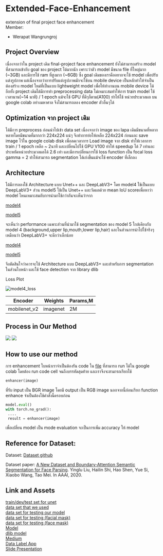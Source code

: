 # Extended-Face-Enhancement
extension of final project face enhancement <br>
Member:
- Werapat Wangrungroj

## Project Overview

เนื่องจากว่าใน project เดิม final-project face enhancement ยังไม่สามารถสร้าง model ที่สามารถเข้ากับ goal ของ project ได้มากนัก เพราะว่าตัว model มีขนาด file ที่ใหญ่มาก (~3GB) และมีการใช้ ram ที่สูงมาก (~6GB)
ซึ่ง goal เดิมของเราคืออยากจะใช้ model เพื่อปรับแต่งรูปภาพ แต่เนื่องจากว่าการปรับแต่งรูปภาพมักจะใช้บน mobile device เป็นหลักทำให้จำเป็นต้องสร้าง model ใหม่ที่เป็นแบบ lightweight model เพื่อให้ทำงานบน mobile device ได้
อีกทั้ง project เดิมได้มีการทำ preprocessing data ไม่เหมาะสมทำให้การ train model ใช้เวลานาน(~14 นาที) / 1 epoch แม้จะใช้ GPU ที่ดีๆก็ตาม(A100) ทำให้ใช้ หน่วยประมวลผล บน google colab อย่างมหาศาล จึงไม่สามารถลอง encoder ตัวอื่นๆได้

## Optimization จาก project เดิม

ได้มีการ preprocess ก่อนนำไปเข้า data set เนื่องจากว่า image ของ lapa เดิมมีขนาดที่หลากหลายโดยมีขนาดที่มากกว่า 224x224 แน่ๆ จึงทำการย่อให้เหลือ 224x224 ก่อนและ save image ไว้ใน google colab disk เพื่อลดเวลาการ Load image จาก disk
ทำให้เวลาการ train / 1 epoch เหลือ ~ 2นาที และเปลี่ยนไปใช้ GPU V100 ทำให้ speedup ได้ 7 เท่าและประหยัดหน่วยประมวลผลได้ 2.6 เท่า
และมีการเปลี่ยนการใช้ loss function เป็น focal loss gamma = 2 ทำให้สามารถ segmentation ได้เก่งขึ้นแม้จะใช้ encoder ที่เล็กลง

## Architecture

ได้มีการลองใช้ Architecture แบบ Unet++ และ DeepLabV3+ โดย model4 ใช้เป็นแบบ DeepLabV3+ ส่วน model5 ใช้เป็น Unet++ และวัดผลด้วย mean IoU scoreเพื่อหาว่า model ไหนเหมาะสมกับการนำมาใช้กว่ากันจะเห็นว่าจาก

[model4](https://github.com/hellp002/Extended-Face-Enhancement/blob/main/model_eval_on_LaPa/model4/model4_test_class.csv)

[model5](https://github.com/hellp002/Extended-Face-Enhancement/blob/main/model_eval_on_LaPa/model5/model5_test_class.csv)

จะเห็นว่า performance เฉพาะส่วนที่นำมาใช้ segmentation ของ model 5 ใกล้เคียงกับ model 4 (background,upper lip,mouth,lower lip,hair) และในส่วนการนำไปใช้จริงๆ เหมือนว่า DeepLabV3+ จะดีกว่าเล็กน้อย

[model4](https://github.com/hellp002/Extended-Face-Enhancement/blob/main/model_eval_face_enhancement/model4_result_enhancement.csv)

[model5](https://github.com/hellp002/Extended-Face-Enhancement/blob/main/model_eval_face_enhancement/model5_result_enhancement.csv)

จึงตัดสินใจว่าควรจะใช้ Architecture แบบ DeepLabV3+ และสำหรับการ segmentation ในส่วนใบหน้า และใช้ face detection จาก library dlib 

Loss Plot

![model4_loss](https://github.com/hellp002/Extended-Face-Enhancement/model_eval_on_LaPa/model4/model4_loss.png)

Encoder | Weights | Params,M
--- | --- | ---
mobilenet_v2 | imagenet | 2M

## Process in Our Method
![](https://github.com/hellp002/Final-Project-Face-Enhancement/assets/94524977/bd943348-f759-46e2-8852-09b0260ee3d3) ![](https://github.com/hellp002/Final-Project-Face-Enhancement/assets/94524977/29ed89a1-7aa0-44d0-bc5d-0652709778e9)
## How to use our method

การ enhancement ใบหน้าเราจำเป็นต้องรัน code ใน [file](eval_model.ipynb) ที่สามารถ run ได้ใน google colab โดยต้อง run code cell จนถึงบรรทัดสุดท้าย และเราจึงจะสามารถเรียกใช้

```python
enhancer(image)
```

ที่รับ input เป็น BGR image โดยมี output เป็น RGB image นอกจากนี้ก่อนเรียก function enhance จำเป็นต้องใช้คำสั่งนี้ครอบก่อน

```python
model.eval()
with torch.no_grad():
 ....
 result = enhancer(image)
```

เพื่อเปลี่ยน model เป็น mode evaluation จะเป็นการเพิ่ม accuracy ให้ model

## Reference for Dataset:

Dataset: [Dataset github](https://github.com/JDAI-CV/lapa-dataset)

Dataset paper: [A New Dataset and Boundary-Attention Semantic Segmentation for Face Parsing](https://aaai.org/ojs/index.php/AAAI/article/view/6832/6686). Yinglu Liu, Hailin Shi, Hao Shen, Yue Si, Xiaobo Wang, Tao Mei. In AAAI, 2020.

## Link and Assets
[train/dev/test set for unet](https://drive.google.com/uc?export=download&id=1XOBoRGSraP50_pS1YPB8_i8Wmw_5L-NG) <br>
[data set that we used](https://www.kaggle.com/datasets/ashwingupta3012/human-faces) <br>
[data set for testing our model](https://drive.google.com/uc?export=download&id=1WeP0mTjUDBt2Zx4JWO0U0xf15jwpsr6V) <br>
[data set for testing (facial mask)](https://drive.google.com/uc?export=download&id=1-sr6XByGYKRdIDuS3MjAWCBnhX1_OnGG) <br>
[data set for testing (face mask)](https://drive.google.com/uc?export=download&id=1K0QTK_GSyai5vNwMgaO3Kh54n5w4Sjtx) <br>
[Model](https://drive.google.com/uc?export=download&id=1_fdYp8trR7mMDWeqjHOhTASp4SQv7RSk) <br>
[dlib model](http://dlib.net/files/shape_predictor_68_face_landmarks.dat.bz2) <br>
[Medium](https://medium.com/@werapatwangrungroj/face-enhancement-ด้วย-semantic-segmentation-model-และ-facial-landmark-detection-model-2a8c1381b1a8) <br>
[Data Label App](https://imagej.net/ij/download.html) <br>
[Slide Presentation](Face%20Enhancement.pdf) <br>


 
